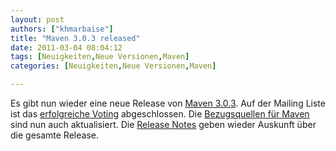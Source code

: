 ```yaml
---
layout: post
authors: ["khmarbaise"]
title: "Maven 3.0.3 released"
date: 2011-03-04 08:04:12
tags: [Neuigkeiten,Neue Versionen,Maven]
categories: [Neuigkeiten,Neue Versionen,Maven]

---
```

Es gibt nun wieder eine neue Release von <a href="https://maven.apache.org">Maven 3.0.3</a>. Auf der Mailing Liste ist das <a href="https://maven.40175.n5.nabble.com/ANN-Apache-Maven-3-0-3-Released-td3408812.html">erfolgreiche Voting</a> abgeschlossen. Die <a href="https://maven.apache.org/download.html">Bezugsquellen für Maven</a> sind nun auch aktualisiert. Die <a href="https://maven.apache.org/docs/3.0.3/release-notes.html">Release Notes</a> geben wieder Auskunft über die gesamte Release.
